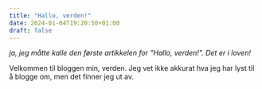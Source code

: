 ```yaml
---
title: "Hallo, verden!"
date: 2024-01-04T19:20:50+01:00
draft: false
---
```


*ja, jeg måtte kalle den første artikkelen for "Hallo, verden!". Det er i loven!*

Velkommen til bloggen min, verden. Jeg vet ikke akkurat hva jeg har lyst til å blogge om, men det finner jeg ut av.